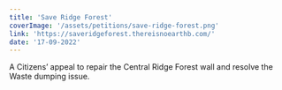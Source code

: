 ```yaml
---
title: 'Save Ridge Forest'
coverImage: '/assets/petitions/save-ridge-forest.png'
link: 'https://saveridgeforest.thereisnoearthb.com/'
date: '17-09-2022'
---
```


A Citizens’ appeal to repair the Central Ridge Forest wall and resolve the Waste dumping issue.
